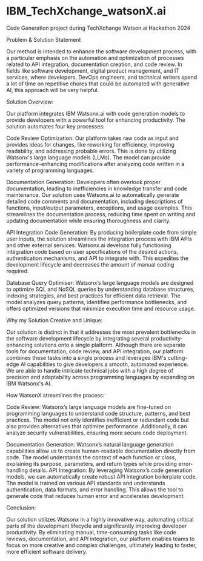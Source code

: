 # IBM_TechXchange_watsonX.ai
Code Generation project during TechXchange Watson.ai Hackathon 2024


Problem & Solution Statement

Our method is intended to enhance the software development process, with a particular emphasis on the automation and optimization of processes related to API integration, documentation creation, and code review. In fields like software development, digital product management, and IT services, where developers, DevOps engineers, and technical writers spend a lot of time on repetitive chores that could be automated with generative AI, this approach will be very helpful.

Solution Overview:

Our platform integrates IBM Watsonx.ai with code generation models to provide developers with a powerful tool for enhancing productivity. The solution automates four key processes:

Code Review Optimization: Our platform takes raw code as input and provides ideas for changes, like reworking for efficiency, improving readability, and addressing probable errors. This is done by utilizing Watsonx's large language models (LLMs). The model can provide performance-enhancing modifications after analyzing code written in a variety of programming languages.

Documentation Generation: Developers often overlook proper documentation, leading to inefficiencies in knowledge transfer and code maintenance. Our solution uses Watsonx.ai to automatically generate detailed code comments and documentation, including descriptions of functions, input/output parameters, exceptions, and usage examples. This streamlines the documentation process, reducing time spent on writing and updating documentation while ensuring thoroughness and clarity.

API Integration Code Generation: By producing boilerplate code from simple user inputs, the solution streamlines the integration process with IBM APIs and other external services. Watsonx.ai develops fully functioning integration code based on user specifications of the desired actions, authentication mechanisms, and API to integrate with. This expedites the development lifecycle and decreases the amount of manual coding required.

Database Query Optimiser: Watsonx’s large language models are designed to optimize SQL and NoSQL queries by understanding database structures, indexing strategies, and best practices for efficient data retrieval. The model analyzes query patterns, identifies performance bottlenecks, and offers optimized versions that minimize execution time and resource usage.

Why my Solution Creative and Unique:

Our solution is distinct in that it addresses the most prevalent bottlenecks in the software development lifecycle by integrating several productivity-enhancing solutions onto a single platform. Although there are separate tools for documentation, code review, and API integration, our platform combines these tasks into a single process and leverages IBM's cutting-edge AI capabilities to give developers a smooth, automated experience. We are able to handle intricate technical jobs with a high degree of precision and adaptability across programming languages by expanding on IBM Watsonx's AI.


How WatsonX streamlines the process:

Code Review: Watsonx’s large language models are fine-tuned on programming languages to understand code structure, patterns, and best practices. The model not only identifies inefficient or redundant code but also provides alternatives that optimize performance. Additionally, it can analyze security vulnerabilities, ensuring more secure code deployment.

Documentation Generation: Watsonx’s natural language generation capabilities allow us to create human-readable documentation directly from code. The model understands the context of each function or class, explaining its purpose, parameters, and return types while providing error-handling details.
API Integration: By leveraging Watsonx’s code generation models, we can automatically create robust API integration boilerplate code. The model is trained on various API standards and understands authentication, data formats, and error handling. This allows the tool to generate code that reduces human error and accelerates development.


Conclusion:

Our solution utilizes Watsonx in a highly innovative way, automating critical parts of the development lifecycle and significantly improving developer productivity. By eliminating manual, time-consuming tasks like code reviews, documentation, and API integration, our platform enables teams to focus on more creative and complex challenges, ultimately leading to faster, more efficient software delivery.

